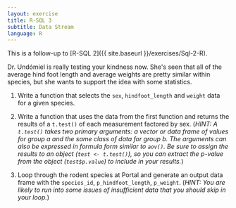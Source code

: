 ```yaml
---
layout: exercise
title: R-SQL 3
subtitle: Data Stream
language: R
---
```


This is a follow-up to [R-SQL 2]({{ site.baseurl }}/exercises/Sql-2-R).

Dr. Undómiel is really testing your kindness now. She's seen that all of the 
average hind foot length and average weights are pretty similar within species, 
but she wants to support the idea with some statistics. 

1. Write a function that selects the `sex`, `hindfoot_length` and `weight` data 
for a given species. 

2. Write a function that uses the data from the first function and returns the results of a 
`t.test()` of each measurement factored by sex. (*HINT: A `t.test()` takes two primary 
arguments: a vector or data frame of values for group a and the same class of data for group 
b. The arguments can also be expressed in formula form similar to `aov()`. Be sure to 
assign the results to an object (`test <- t.test()`), so you can extract the  *p*-value from the 
object (`test$p.value`) to include in your results.*)  

3. Loop through the rodent species at Portal and generate an output data frame 
with the `species_id`, `p_hindfoot_length`, `p_weight`. (*HINT: You are 
likely to run into some issues of insufficient data that you should skip in your loop.*)